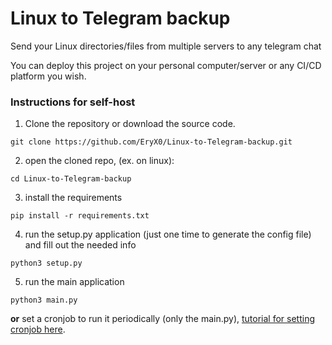 # Linux to Telegram backup

Send your Linux directories/files from multiple servers to any telegram chat

You can deploy this project on your personal computer/server or any CI/CD platform you wish.

<h3>Instructions for self-host</h3>

1. Clone the repository or download the source code.

```
git clone https://github.com/EryX0/Linux-to-Telegram-backup.git
```

2. open the cloned repo, (ex. on linux):

```
cd Linux-to-Telegram-backup
```

3. install the requirements

```
pip install -r requirements.txt
```

4. run the setup.py application (just one time to generate the config file) and fill out the needed info

```
python3 setup.py
```

5. run the main application
```
python3 main.py
```

**or** set a cronjob to run it periodically (only the main.py), [tutorial for setting cronjob here](https://towardsdatascience.com/how-to-schedule-python-scripts-with-cron-the-only-guide-youll-ever-need-deea2df63b4e).